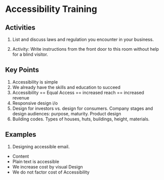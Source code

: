 # Accessibility Training

## Activities 

1. List and discuss laws and regulation you encounter in your business.

2. Activity: Write instructions from the front door to this room without help for a blind visitor.

## Key Points
1. Accessibility is simple
2. We already have the skills and education to succeed
3. Accessibility == Equal Access == increased reach == increased revenue
4. Responsive design i/o
5. Design for investors vs. design for consumers.  Company stages and design audiences: purpose, maturity. Product design
6. Building codes.  Types of houses, huts, buildings, height, materials.


## Examples
1. Designing accessible email.  
  * Content 
  * Plain text is accessible
  * We increase cost by visual Design
  * We do not factor cost of Accessibility

  
